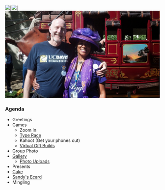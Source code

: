 ![]({{site.baseurl}}/images/IMG_20130518_184405_048.jpg)|![]({{site.baseurl}}/images/IMG_20140213_174756_012.jpg)|![](images/IMG_20140412_104420_720.jpg)

### Agenda

* Greetings
* Games
  * Zoom In
  * [Type Race][typerace]
  * Kahoot (Get your phones out)
  * [Virtual Gift Builds][vgifts]
* Group Photo
* [Gallery](gallery.md)
  * [Photo Uploads][phalbum]
* Presents
* [Cake](cake.md)
* [Sandy's Ecard][ecard]
* Mingling

[billiards]: https://www.crazygames.com/game/8-ball-billiards-classic
[mspacman]: https://www.playemulator.com/sega-online/ms-pac-man-genesis/
[cards]: http://playingcards.io/
[racing]: https://www.playemulator.com/gba-online/gt-advance-2-rally-racing/
[typerace]: https://www.keyhero.com/custom-typing-test/ "Custom text"
[typerace2]: https://keyboard-racing.com/login.html
[vgifts]: https://docs.google.com/document/d/11lSyJbE3BVh7Mbw-7tZ8QAvXsFpth-59U9ak4EWgR7U/edit?usp=sharing
[phalbum]: https://docs.google.com/presentation/d/1nlLljkOzgDL2bF5cKcfEgJnLpnIguvxtniNIxVYuO_I/edit?usp=sharing
[ecard]: https://www.groupgreeting.com/sign/b62faa37a954c1a
